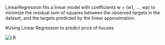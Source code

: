 LinearRegression fits a linear model with coefficients w = (w1, …, wp) to minimize the residual sum of squares between the observed targets in the dataset, and the targets predicted by the linear approximation.

#Using Linear Regression to predict price of houses

![LR](https://user-images.githubusercontent.com/107148830/174874548-45397518-7c18-4bf1-84b3-c6316c6dfb15.png)

